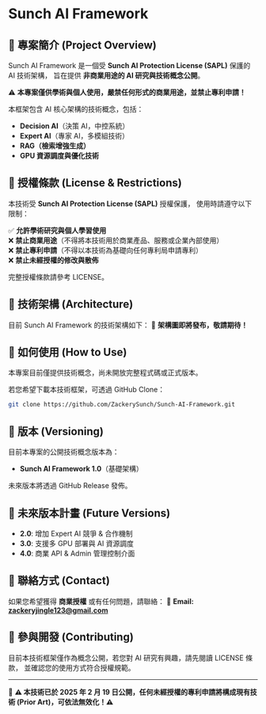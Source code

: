 # Sunch AI Framework

## 🔹 專案簡介 (Project Overview)

Sunch AI Framework 是一個受 **Sunch AI Protection License (SAPL)** 保護的 AI 技術架構， 旨在提供 **非商業用途的 AI 研究與技術概念公開**。

⚠ **本專案僅供學術與個人使用，嚴禁任何形式的商業用途，並禁止專利申請！**

本框架包含 AI 核心架構的技術概念，包括：

- **Decision AI**（決策 AI，中控系統）
- **Expert AI**（專家 AI，多模組技術）
- **RAG（檢索增強生成）**
- **GPU 資源調度與優化技術**

## 🔹 授權條款 (License & Restrictions)

本技術受 **Sunch AI Protection License (SAPL)** 授權保護， 使用時請遵守以下限制：

✅ **允許學術研究與個人學習使用**\
❌ **禁止商業用途**（不得將本技術用於商業產品、服務或企業內部使用）\
❌ **禁止專利申請**（不得以本技術為基礎向任何專利局申請專利）\
❌ **禁止未經授權的修改與散佈**

完整授權條款請參考 LICENSE。

## 🔹 技術架構 (Architecture)

目前 Sunch AI Framework 的技術架構如下： 🚀 **架構圖即將發布，敬請期待！**

## 🔹 如何使用 (How to Use)

本專案目前僅提供技術概念，尚未開放完整程式碼或正式版本。

若您希望下載本技術框架，可透過 GitHub Clone：

```bash
git clone https://github.com/ZackerySunch/Sunch-AI-Framework.git
```

## 🔹 版本 (Versioning)

目前本專案的公開技術概念版本為：

- **Sunch AI Framework 1.0**（基礎架構）

未來版本將透過 GitHub Release 發佈。

## 🔹 未來版本計畫 (Future Versions)

- **2.0**: 增加 Expert AI 競爭 & 合作機制
- **3.0**: 支援多 GPU 部署與 AI 資源調度
- **4.0**: 商業 API & Admin 管理控制介面

## 🔹 聯絡方式 (Contact)

如果您希望獲得 **商業授權** 或有任何問題，請聯絡： 📧 **Email: [zackeryjingle123@gmail.com](mailto:zackeryjingle123@gmail.com)**

## 🚀 參與開發 (Contributing)

目前本技術框架僅作為概念公開，若您對 AI 研究有興趣，請先閱讀 LICENSE 條款， 並確認您的使用方式符合授權規範。

---

📢 **⚠ 本技術已於 2025 年 2 月 19 日公開，任何未經授權的專利申請將構成現有技術 (Prior Art)，可依法無效化！⚠**
